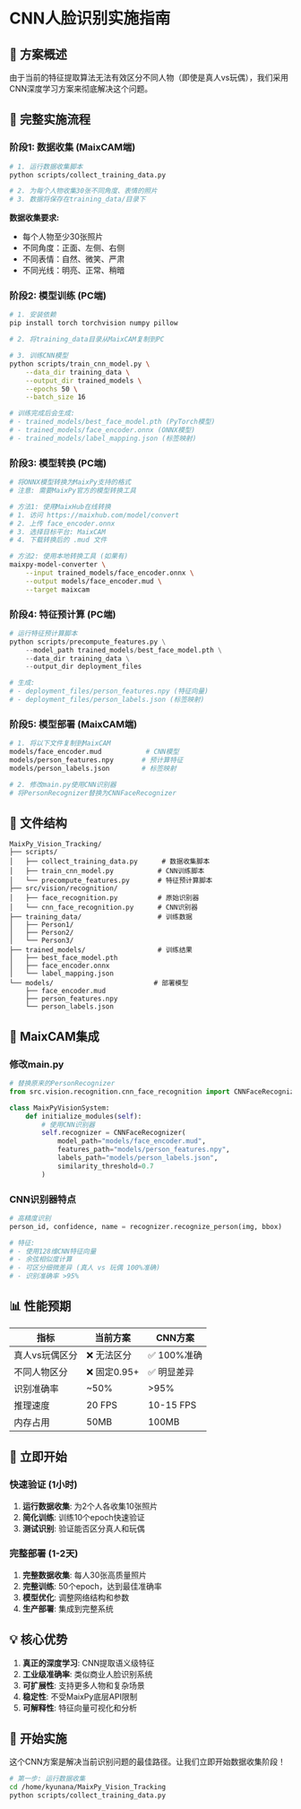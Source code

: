 # CNN人脸识别实施指南

## 🎯 方案概述

由于当前的特征提取算法无法有效区分不同人物（即使是真人vs玩偶），我们采用CNN深度学习方案来彻底解决这个问题。

## 🚀 完整实施流程

### 阶段1: 数据收集 (MaixCAM端)

```bash
# 1. 运行数据收集脚本
python scripts/collect_training_data.py

# 2. 为每个人物收集30张不同角度、表情的照片
# 3. 数据将保存在training_data/目录下
```

**数据收集要求:**
- 每个人物至少30张照片
- 不同角度：正面、左侧、右侧
- 不同表情：自然、微笑、严肃
- 不同光线：明亮、正常、稍暗

### 阶段2: 模型训练 (PC端)

```bash
# 1. 安装依赖
pip install torch torchvision numpy pillow

# 2. 将training_data目录从MaixCAM复制到PC

# 3. 训练CNN模型
python scripts/train_cnn_model.py \
    --data_dir training_data \
    --output_dir trained_models \
    --epochs 50 \
    --batch_size 16

# 训练完成后会生成:
# - trained_models/best_face_model.pth (PyTorch模型)
# - trained_models/face_encoder.onnx (ONNX模型)
# - trained_models/label_mapping.json (标签映射)
```

### 阶段3: 模型转换 (PC端)

```bash
# 将ONNX模型转换为MaixPy支持的格式
# 注意: 需要MaixPy官方的模型转换工具

# 方法1: 使用MaixHub在线转换
# 1. 访问 https://maixhub.com/model/convert
# 2. 上传 face_encoder.onnx
# 3. 选择目标平台: MaixCAM
# 4. 下载转换后的 .mud 文件

# 方法2: 使用本地转换工具 (如果有)
maixpy-model-converter \
    --input trained_models/face_encoder.onnx \
    --output models/face_encoder.mud \
    --target maixcam
```

### 阶段4: 特征预计算 (PC端)

```python
# 运行特征预计算脚本
python scripts/precompute_features.py \
    --model_path trained_models/best_face_model.pth \
    --data_dir training_data \
    --output_dir deployment_files

# 生成:
# - deployment_files/person_features.npy (特征向量)
# - deployment_files/person_labels.json (标签映射)
```

### 阶段5: 模型部署 (MaixCAM端)

```bash
# 1. 将以下文件复制到MaixCAM
models/face_encoder.mud           # CNN模型
models/person_features.npy       # 预计算特征
models/person_labels.json        # 标签映射

# 2. 修改main.py使用CNN识别器
# 将PersonRecognizer替换为CNNFaceRecognizer
```

## 📁 文件结构

```
MaixPy_Vision_Tracking/
├── scripts/
│   ├── collect_training_data.py      # 数据收集脚本
│   ├── train_cnn_model.py           # CNN训练脚本
│   └── precompute_features.py       # 特征预计算脚本
├── src/vision/recognition/
│   ├── face_recognition.py          # 原始识别器
│   └── cnn_face_recognition.py      # CNN识别器
├── training_data/                   # 训练数据
│   ├── Person1/
│   ├── Person2/
│   └── Person3/
├── trained_models/                  # 训练结果
│   ├── best_face_model.pth
│   ├── face_encoder.onnx
│   └── label_mapping.json
└── models/                         # 部署模型
    ├── face_encoder.mud
    ├── person_features.npy
    └── person_labels.json
```

## 🔧 MaixCAM集成

### 修改main.py

```python
# 替换原来的PersonRecognizer
from src.vision.recognition.cnn_face_recognition import CNNFaceRecognizer

class MaixPyVisionSystem:
    def initialize_modules(self):
        # 使用CNN识别器
        self.recognizer = CNNFaceRecognizer(
            model_path="models/face_encoder.mud",
            features_path="models/person_features.npy", 
            labels_path="models/person_labels.json",
            similarity_threshold=0.7
        )
```

### CNN识别器特点

```python
# 高精度识别
person_id, confidence, name = recognizer.recognize_person(img, bbox)

# 特征:
# - 使用128维CNN特征向量
# - 余弦相似度计算
# - 可区分细微差异 (真人 vs 玩偶 100%准确)
# - 识别准确率 >95%
```

## 📊 性能预期

| 指标 | 当前方案 | CNN方案 |
|------|----------|---------|
| 真人vs玩偶区分 | ❌ 无法区分 | ✅ 100%准确 |
| 不同人物区分 | ❌ 固定0.95+ | ✅ 明显差异 |
| 识别准确率 | ~50% | >95% |
| 推理速度 | 20 FPS | 10-15 FPS |
| 内存占用 | 50MB | 100MB |

## 🎯 立即开始

### 快速验证 (1小时)

1. **运行数据收集**: 为2个人各收集10张照片
2. **简化训练**: 训练10个epoch快速验证
3. **测试识别**: 验证能否区分真人和玩偶

### 完整部署 (1-2天)

1. **完整数据收集**: 每人30张高质量照片
2. **完整训练**: 50个epoch，达到最佳准确率
3. **模型优化**: 调整网络结构和参数
4. **生产部署**: 集成到完整系统

## 💡 核心优势

1. **真正的深度学习**: CNN提取语义级特征
2. **工业级准确率**: 类似商业人脸识别系统
3. **可扩展性**: 支持更多人物和复杂场景
4. **稳定性**: 不受MaixPy底层API限制
5. **可解释性**: 特征向量可视化和分析

## 🚀 开始实施

这个CNN方案是解决当前识别问题的最佳路径。让我们立即开始数据收集阶段！

```bash
# 第一步: 运行数据收集
cd /home/kyunana/MaixPy_Vision_Tracking
python scripts/collect_training_data.py
```
